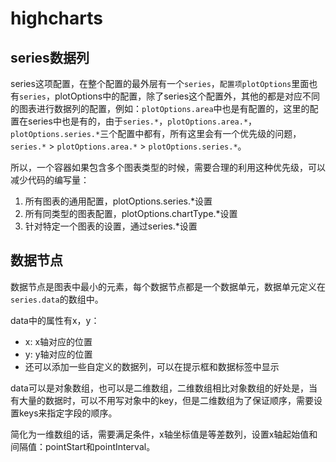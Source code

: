 # highcharts

## series数据列

series这项配置，在整个配置的最外层有一个`series`，`配置项plotOptions`里面也有`series`，plotOptions中的配置，除了series这个配置外，其他的都是对应不同的图表进行数据列的配置，例如：`plotOptions.area`中也是有配置的，这里的配置在series中也是有的，由于`series.*`，`plotOptions.area.*`，`plotOptions.series.*`三个配置中都有，所有这里会有一个优先级的问题，`series.*` > `plotOptions.area.*` > `plotOptions.series.*`。

所以，一个容器如果包含多个图表类型的时候，需要合理的利用这种优先级，可以减少代码的编写量：

1. 所有图表的通用配置，plotOptions.series.*设置
2. 所有同类型的图表配置，plotOptions.chartType.*设置
3. 针对特定一个图表的设置，通过series.*设置

## 数据节点

数据节点是图表中最小的元素，每个数据节点都是一个数据单元，数据单元定义在`series.data`的数组中。

data中的属性有x，y：

- x: x轴对应的位置
- y: y轴对应的位置
- 还可以添加一些自定义的数据列，可以在提示框和数据标签中显示

data可以是对象数组，也可以是二维数组，二维数组相比对象数组的好处是，当有大量的数据时，可以不用写对象中的key，但是二维数组为了保证顺序，需要设置keys来指定字段的顺序。

简化为一维数组的话，需要满足条件，x轴坐标值是等差数列，设置x轴起始值和间隔值：pointStart和pointInterval。


